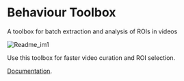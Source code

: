 # Behaviour Toolbox

A toolbox for batch extraction and analysis of ROIs in videos

![Readme_im1](/media/Readme_im1.png)

Use this toolbox for faster video curation and ROI selection. 

[Documentation](Documentation.md).


